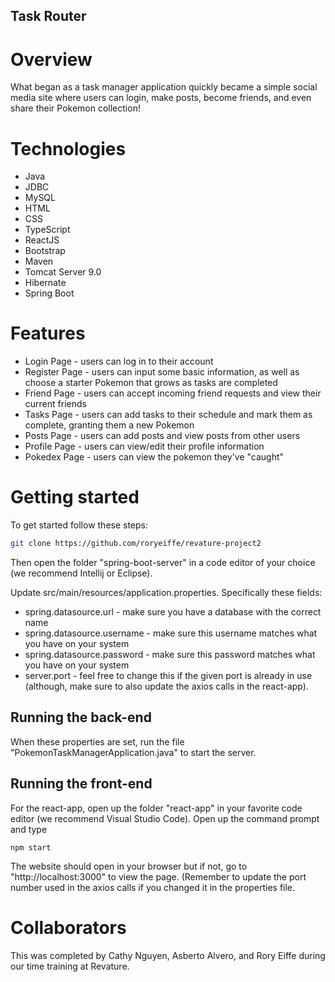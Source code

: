 ## Task Router

# Overview
What began as a task manager application quickly became a simple social media site where users can login, make posts, become friends, and even share their Pokemon collection!

# Technologies
* Java
* JDBC
* MySQL
* HTML
* CSS
* TypeScript
* ReactJS
* Bootstrap
* Maven
* Tomcat Server 9.0
* Hibernate
* Spring Boot

# Features
* Login Page - users can log in to their account
* Register Page - users can input some basic information, as well as choose a starter Pokemon that grows as tasks are completed
* Friend Page - users can accept incoming friend requests and view their current friends
* Tasks Page - users can add tasks to their schedule and mark them as complete, granting them a new Pokemon
* Posts Page - users can add posts and view posts from other users
* Profile Page - users can view/edit their profile information
* Pokedex Page - users can view the pokemon they've "caught"

# Getting started
To get started follow these steps:
```sh
git clone https://github.com/roryeiffe/revature-project2
```

Then open the folder "spring-boot-server" in a code editor of your choice (we recommend Intellij or Eclipse). 

Update src/main/resources/application.properties. 
Specifically these fields:
* spring.datasource.url - make sure you have a database with the correct name
* spring.datasource.username - make sure this username matches what you have on your system
* spring.datasource.password - make sure this password matches what you have on your system
* server.port - feel free to change this if the given port is already in use (although, make sure to also update the axios calls in the react-app). 

## Running the back-end
When these properties are set, run the file "PokemonTaskManagerApplication.java" to start the server. 

## Running the front-end
For the react-app, open up the folder "react-app" in your favorite code editor (we recommend Visual Studio Code). Open up the command prompt and type 
```
npm start
```
The website should open in your browser but if not, go to "http://localhost:3000" to view the page. (Remember to update the port number used in the axios calls if you changed it in the properties file. 

# Collaborators
This was completed by Cathy Nguyen, Asberto Alvero, and Rory Eiffe during our time training at Revature.
